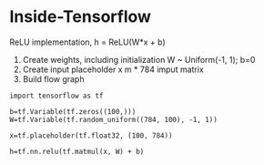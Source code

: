 # Inside-Tensorflow



ReLU implementation, h = ReLU(W*x + b)


1. Create weights, including initialization
		W ~ Uniform(-1, 1); b=0
2. Create input placeholder x
		m * 784 imput matrix
3. Build flow graph



```
import tensorflow as tf

b=tf.Variable(tf.zeros((100,)))
W=tf.Variable(tf.random_uniform((784, 100), -1, 1))

x=tf.placeholder(tf.float32, (100, 784))

h=tf.nn.relu(tf.matmul(x, W) + b)
```


